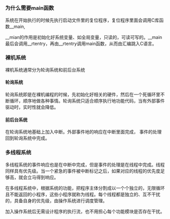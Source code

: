 # 

### 为什么需要main函数

系统在开始执行的时候先执行启动文件里的复位程序，复位程序里面会调用C库函数__main,

__mian的作用是初始化好系统变量、如全局变量，只读的，可读可写的。__main最后会调用__rtentry，再由__rtentry调用main函数，从而由汇编跳入C语言。

### 裸机系统

裸机系统通常分为轮询系统和前后台系统

#### 轮询系统

轮询系统即是在裸机编程的时候，先初始化好相关的硬件，然后在一个死循环里不断循环，顺序地做各种事情。轮询系统只适合顺序执行地功能代码，当有外部事件驱动时，实时性就会降低。

#### 前后台系统

在轮询系统地基础上加入中断。外部事件地的响应在中断里面完成，  事件的处理回到轮询系统中完成。

### 多线程系统

多线程系统的事件响应也是在中断中完成，但是事件的处理是在线程中完成。线程同样具有优先级。当一个紧急的事件被中断标记之后，如果对应的线程的优先度足够高，就会立马得到响应。

在多线程系统中，根据系统的功能，把程序主体分割成以一个个独立的，无限循环且不能返回的小程序，这些小程序就称为线程。每个线程都是独立的、互不干扰的，具备自身的优先级，由操作系统进行调度管理。

加入操作系统后无需设计程序的执行流，也不用担心每个功能模块是否存在干扰。
